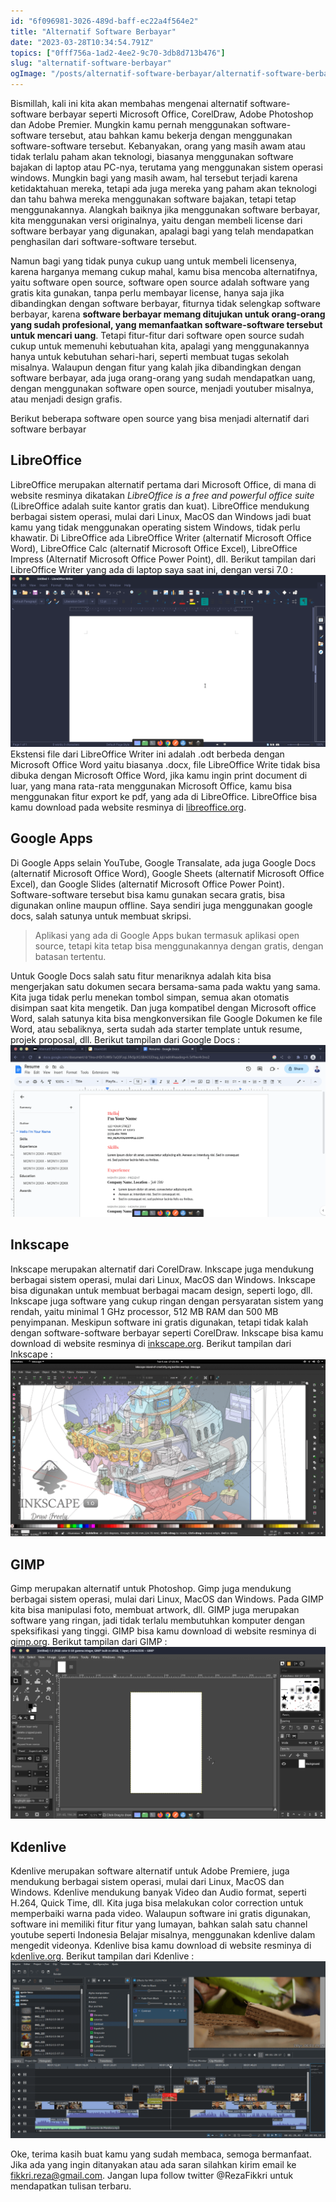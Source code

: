 ```yaml
---
id: "6f096981-3026-489d-baff-ec22a4f564e2"
title: "Alternatif Software Berbayar"
date: "2023-03-28T10:34:54.791Z"
topics: ["0fff756a-1ad2-4ee2-9c70-3db8d713b476"]
slug: "alternatif-software-berbayar"
ogImage: "/posts/alternatif-software-berbayar/alternatif-software-berbayar.png"
---
```


Bismillah, kali ini kita akan membahas mengenai alternatif software-software berbayar seperti Microsoft Office, CorelDraw, Adobe Photoshop dan Adobe Premier. Mungkin kamu pernah menggunakan software-software tersebut, atau bahkan kamu bekerja dengan menggunakan software-software tersebut. Kebanyakan, orang yang masih awam atau tidak terlalu paham akan teknologi, biasanya menggunakan software bajakan di laptop atau PC-nya, terutama yang menggunakan sistem operasi windows. Mungkin bagi yang masih awam, hal tersebut terjadi karena ketidaktahuan mereka, tetapi ada juga mereka yang paham akan teknologi dan tahu bahwa mereka menggunakan software bajakan, tetapi tetap menggunakannya. Alangkah baiknya jika menggunakan software berbayar, kita menggunakan versi originalnya, yaitu dengan membeli license dari software berbayar yang digunakan, apalagi bagi yang telah mendapatkan penghasilan dari software-software tersebut. 

Namun bagi yang tidak punya cukup uang untuk membeli licensenya, karena harganya memang cukup mahal, kamu bisa mencoba alternatifnya, yaitu software open source, software open source adalah software yang gratis kita gunakan, tanpa perlu membayar license, hanya saja jika dibandingkan dengan software berbayar, fiturnya tidak selengkap software berbayar, karena **software berbayar memang ditujukan untuk orang-orang yang sudah profesional, yang memanfaatkan software-software tersebut untuk mencari uang**. <!-- excerpt -->Tetapi fitur-fitur dari software open source sudah cukup untuk memenuhi kebutuahan kita, apalagi yang menggunakannya hanya untuk kebutuhan sehari-hari<!-- excerpt -->, seperti membuat tugas sekolah misalnya. Walaupun dengan fitur yang kalah jika dibandingkan dengan software berbayar, ada juga orang-orang yang sudah mendapatkan uang, dengan menggunakan software open source, menjadi youtuber misalnya, atau menjadi design grafis.

Berikut beberapa software open source yang bisa menjadi alternatif dari software berbayar

## LibreOffice
LibreOffice merupakan alternatif pertama dari Microsoft Office, di mana di website resminya dikatakan *LibreOffice is a free and powerful office suite* (LibreOffice adalah suite kantor gratis dan kuat). LibreOffice mendukung berbagai sistem operasi, mulai dari Linux, MacOS dan Windows jadi buat kamu yang tidak menggunakan operating sistem Windows, tidak perlu khawatir. Di LibreOffice ada LibreOffice Writer (alternatif Microsoft Office Word), LibreOffice Calc (alternatif Microsoft Office Excel), LibreOffice Impress (Alternatif Microsoft Office Power Point), dll. Berikut tampilan dari LibreOffice Writer yang ada di laptop saya saat ini, dengan versi 7.0 :
![LibreOffice](/posts/alternatif-software-berbayar/libreoffice-7.0.png)<!--rehype:width=1366&height=746&loading=lazy&decoding=async-->
Ekstensi file dari LibreOffice Writer ini adalah .odt berbeda dengan Microsoft Office Word yaitu biasanya .docx, file LibreOffice Write tidak bisa dibuka dengan Microsoft Office Word, jika kamu ingin print document di luar, yang mana rata-rata menggunakan Microsoft Office, kamu bisa menggunakan fitur export ke pdf, yang ada di LibreOffice. LibreOffice bisa kamu download pada website resminya di [libreoffice.org](https://www.libreoffice.org/).

## Google Apps
Di Google Apps selain YouTube, Google Transalate, ada juga Google Docs (alternatif Microsoft Office Word), Google Sheets (alternatif Microsoft Office Excel), dan Google Slides (alternatif Microsoft Office Power Point). Software-software tersebut bisa kamu gunakan secara gratis, bisa digunakan online maupun offline. Saya sendiri juga menggunakan google docs, salah satunya untuk membuat skripsi.

> Aplikasi yang ada di Google Apps bukan termasuk aplikasi open source, tetapi kita tetap bisa menggunakannya dengan gratis, dengan batasan tertentu.

Untuk Google Docs salah satu fitur menariknya adalah kita bisa mengerjakan satu dokumen secara bersama-sama pada waktu yang sama. Kita juga tidak perlu menekan tombol simpan, semua akan otomatis disimpan saat kita mengetik. Dan juga kompatibel dengan Microsoft office Word, salah satunya kita bisa mengkonversikan file Google Dokumen ke file Word, atau sebaliknya, serta sudah ada starter template untuk resume, projek proposal, dll. Berikut tampilan dari Google Docs :
![Google Docs](/posts/alternatif-software-berbayar/googledocs.png)<!--rehype:width=1366&height=746&loading=lazy&decoding=async-->

## Inkscape
Inkscape merupakan alternatif dari CorelDraw. Inkscape juga mendukung berbagai sistem operasi, mulai dari Linux, MacOS dan Windows. Inkscape bisa digunakan untuk membuat berbagai macam design, seperti logo, dll. Inkscape juga software yang cukup ringan dengan persyaratan sistem yang rendah, yaitu minimal 1 GHz processor, 512 MB RAM dan 500 MB penyimpanan. Meskipun software ini gratis digunakan, tetapi tidak kalah dengan software-software berbayar seperti CorelDraw. Inkscape bisa kamu download di website resminya di [inkscape.org](https://inkscape.org/). Berikut tampilan dari Inkscape :
![Inkscape](/posts/alternatif-software-berbayar/inkscape.png)<!--rehype:width=1200&height=675&loading=lazy&decoding=async-->

## GIMP
Gimp merupakan alternatif untuk Photoshop. Gimp juga mendukung berbagai sistem operasi, mulai dari Linux, MacOS dan Windows. Pada GIMP kita bisa manipulasi foto, membuat artwork, dll. GIMP juga merupakan software yang ringan, jadi tidak terlalu membutuhkan komputer dengan speksifikasi yang tinggi. GIMP bisa kamu download di website resminya di [gimp.org](https://www.gimp.org/). Berikut tampilan dari GIMP :
![GIMP](/posts/alternatif-software-berbayar/gimp.png)<!--rehype:width=1366&height=746&loading=lazy&decoding=async-->

## Kdenlive
Kdenlive merupakan software alternatif untuk Adobe Premiere, juga mendukung berbagai sistem operasi, mulai dari Linux, MacOS dan Windows. Kdenlive mendukung banyak Video dan Audio format, seperti H.264, Quick Time, dll. Kita juga bisa melakukan color correction untuk memperbaiki warna pada video. Walaupun software ini gratis digunakan, software ini memiliki fitur fitur yang lumayan, bahkan salah satu channel youtube seperti Indonesia Belajar misalnya, menggunakan kdenlive dalam mengedit videonya. Kdenlive bisa kamu download di website resminya di [kdenlive.org](https://kdenlive.org/). Berikut tampilan dari Kdenlive :
![Kdenlive](/posts/alternatif-software-berbayar/kdenlive.png)<!--rehype:width=1920&height=1080&loading=lazy&decoding=async-->

Oke, terima kasih buat kamu yang sudah membaca, semoga bermanfaat. Jika ada yang ingin ditanyakan atau ada saran silahkan kirim email ke fikkri.reza@gmail.com. Jangan lupa follow twitter @RezaFikkri untuk mendapatkan tulisan terbaru.
